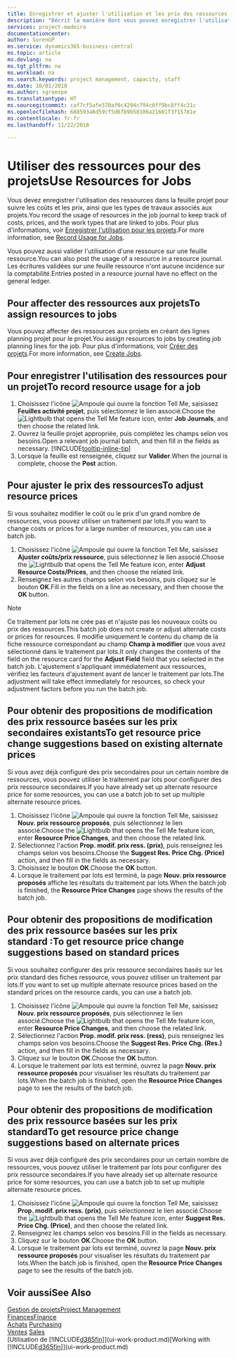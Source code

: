 ```yaml
---
title: Enregistrer et ajuster l'utilisation et les prix des ressources| Microsoft Docs
description: "Décrit la manière dont vous pouvez enregistrer l'utilisation ou la consommation ressource associée à un projet, de garder la trace et de gérer les coûts, les prix, ainsi que les types de travaux."
services: project-madeira
documentationcenter: 
author: SorenGP
ms.service: dynamics365-business-central
ms.topic: article
ms.devlang: na
ms.tgt_pltfrm: na
ms.workload: na
ms.search.keywords: project management, capacity, staff
ms.date: 10/01/2018
ms.author: sgroespe
ms.translationtype: HT
ms.sourcegitcommit: caf7cf5afe370af0c4294c794c0ff9bc8ff4c31c
ms.openlocfilehash: 688593a6d59cf5d6fb9b58106a21601f3f15781e
ms.contentlocale: fr-fr
ms.lasthandoff: 11/22/2018

---
```

# <a name="use-resources-for-jobs"></a><span data-ttu-id="7bb84-103">Utiliser des ressources pour des projets</span><span class="sxs-lookup"><span data-stu-id="7bb84-103">Use Resources for Jobs</span></span>
<span data-ttu-id="7bb84-104">Vous devez enregistrer l'utilisation des ressources dans la feuille projet pour suivre les coûts et les prix, ainsi que les types de travaux associés aux projets.</span><span class="sxs-lookup"><span data-stu-id="7bb84-104">You record the usage of resources in the job journal to keep track of costs, prices, and the work types that are linked to jobs.</span></span> <span data-ttu-id="7bb84-105">Pour plus d'informations, voir [Enregistrer l'utilisation pour les projets](projects-how-record-job-usage.md).</span><span class="sxs-lookup"><span data-stu-id="7bb84-105">For more information, see [Record Usage for Jobs](projects-how-record-job-usage.md).</span></span>

<span data-ttu-id="7bb84-106">Vous pouvez aussi valider l'utilisation d'une ressource sur une feuille ressource.</span><span class="sxs-lookup"><span data-stu-id="7bb84-106">You can also post the usage of a resource in a resource journal.</span></span> <span data-ttu-id="7bb84-107">Les écritures validées sur une feuille ressource n'ont aucune incidence sur la comptabilité.</span><span class="sxs-lookup"><span data-stu-id="7bb84-107">Entries posted in a resource journal have no effect on the general ledger.</span></span>

## <a name="to-assign-resources-to-jobs"></a><span data-ttu-id="7bb84-108">Pour affecter des ressources aux projets</span><span class="sxs-lookup"><span data-stu-id="7bb84-108">To assign resources to jobs</span></span>
<span data-ttu-id="7bb84-109">Vous pouvez affecter des ressources aux projets en créant des lignes planning projet pour le projet.</span><span class="sxs-lookup"><span data-stu-id="7bb84-109">You assign resources to jobs by creating job planning lines for the job.</span></span> <span data-ttu-id="7bb84-110">Pour plus d'informations, voir [Créer des projets](projects-how-create-jobs.md).</span><span class="sxs-lookup"><span data-stu-id="7bb84-110">For more information, see [Create Jobs](projects-how-create-jobs.md).</span></span>

## <a name="to-record-resource-usage-for-a-job"></a><span data-ttu-id="7bb84-111">Pour enregistrer l'utilisation des ressources pour un projet</span><span class="sxs-lookup"><span data-stu-id="7bb84-111">To record resource usage for a job</span></span>
1. <span data-ttu-id="7bb84-112">Choisissez l'icône ![Ampoule qui ouvre la fonction Tell Me](media/ui-search/search_small.png "Dites-moi ce que vous voulez faire"), saisissez **Feuilles activité projet**, puis sélectionnez le lien associé.</span><span class="sxs-lookup"><span data-stu-id="7bb84-112">Choose the ![Lightbulb that opens the Tell Me feature](media/ui-search/search_small.png "Tell me what you want to do") icon, enter **Job Journals**, and then choose the related link.</span></span>
2. <span data-ttu-id="7bb84-113">Ouvrez la feuille projet appropriée, puis complétez les champs selon vos besoins.</span><span class="sxs-lookup"><span data-stu-id="7bb84-113">Open a relevant job journal batch, and then fill in the fields as necessary.</span></span> [!INCLUDE[tooltip-inline-tip](includes/tooltip-inline-tip_md.md)]
3. <span data-ttu-id="7bb84-114">Lorsque la feuille est renseignée, cliquez sur **Valider**.</span><span class="sxs-lookup"><span data-stu-id="7bb84-114">When the journal is complete, choose the **Post** action.</span></span>

## <a name="to-adjust-resource-prices"></a><span data-ttu-id="7bb84-115">Pour ajuster le prix des ressources</span><span class="sxs-lookup"><span data-stu-id="7bb84-115">To adjust resource prices</span></span>
<span data-ttu-id="7bb84-116">Si vous souhaitez modifier le coût ou le prix d'un grand nombre de ressources, vous pouvez utiliser un traitement par lots.</span><span class="sxs-lookup"><span data-stu-id="7bb84-116">If you want to change costs or prices for a large number of resources, you can use a batch job.</span></span>  

1. <span data-ttu-id="7bb84-117">Choisissez l'icône ![Ampoule qui ouvre la fonction Tell Me](media/ui-search/search_small.png "Dites-moi ce que vous voulez faire"), saisissez **Ajuster coûts/prix ressource**, puis sélectionnez le lien associé.</span><span class="sxs-lookup"><span data-stu-id="7bb84-117">Choose the ![Lightbulb that opens the Tell Me feature](media/ui-search/search_small.png "Tell me what you want to do") icon, enter **Adjust Resource Costs/Prices**, and then choose the related link.</span></span>
2. <span data-ttu-id="7bb84-118">Renseignez les autres champs selon vos besoins, puis cliquez sur le bouton **OK**.</span><span class="sxs-lookup"><span data-stu-id="7bb84-118">Fill in the fields on a line as necessary, and then choose the **OK** button.</span></span>

> [!NOTE]  
>   <span data-ttu-id="7bb84-119">Ce traitement par lots ne crée pas et n'ajuste pas les nouveaux coûts ou prix des ressources.</span><span class="sxs-lookup"><span data-stu-id="7bb84-119">This batch job does not create or adjust alternate costs or prices for resources.</span></span> <span data-ttu-id="7bb84-120">Il modifie uniquement le contenu du champ de la fiche ressource correspondant au champ **Champ à modifier** que vous avez sélectionné dans le traitement par lots.</span><span class="sxs-lookup"><span data-stu-id="7bb84-120">It only changes the contents of the field on the resource card for the **Adjust Field** field that you selected in the batch job.</span></span> <span data-ttu-id="7bb84-121">L'ajustement s'appliquant immédiatement aux ressources, vérifiez les facteurs d'ajustement avant de lancer le traitement par lots.</span><span class="sxs-lookup"><span data-stu-id="7bb84-121">The adjustment will take effect immediately for resources, so check your adjustment factors before you run the batch job.</span></span>

## <a name="to-get-resource-price-change-suggestions-based-on-existing-alternate-prices"></a><span data-ttu-id="7bb84-122">Pour obtenir des propositions de modification des prix ressource basées sur les prix secondaires existants</span><span class="sxs-lookup"><span data-stu-id="7bb84-122">To get resource price change suggestions based on existing alternate prices</span></span>
<span data-ttu-id="7bb84-123">Si vous avez déjà configuré des prix secondaires pour un certain nombre de ressources, vous pouvez utiliser le traitement par lots pour configurer des prix ressource secondaires.</span><span class="sxs-lookup"><span data-stu-id="7bb84-123">If you have already set up alternate resource price for some resources, you can use a batch job to set up multiple alternate resource prices.</span></span>

1. <span data-ttu-id="7bb84-124">Choisissez l'icône ![Ampoule qui ouvre la fonction Tell Me](media/ui-search/search_small.png "Dites-moi ce que vous voulez faire"), saisissez **Nouv. prix ressource proposés**, puis sélectionnez le lien associé.</span><span class="sxs-lookup"><span data-stu-id="7bb84-124">Choose the ![Lightbulb that opens the Tell Me feature](media/ui-search/search_small.png "Tell me what you want to do") icon, enter **Resource Price Changes**, and then choose the related link.</span></span>
2. <span data-ttu-id="7bb84-125">Sélectionnez l'action **Prop. modif. prix ress. (prix)**, puis renseignez les champs selon vos besoins.</span><span class="sxs-lookup"><span data-stu-id="7bb84-125">Choose the **Suggest Res. Price Chg. (Price)** action, and then fill in the fields as necessary.</span></span>
3. <span data-ttu-id="7bb84-126">Choisissez le bouton **OK**.</span><span class="sxs-lookup"><span data-stu-id="7bb84-126">Choose the **OK** button.</span></span>  
4. <span data-ttu-id="7bb84-127">Lorsque le traitement par lots est terminé, la page **Nouv. prix ressource proposés** affiche les résultats du traitement par lots.</span><span class="sxs-lookup"><span data-stu-id="7bb84-127">When the batch job is finished, the **Resource Price Changes** page shows the results of the batch job.</span></span>

## <a name="to-get-resource-price-change-suggestions-based-on-standard-prices"></a><span data-ttu-id="7bb84-128">Pour obtenir des propositions de modification des prix ressource basées sur les prix standard :</span><span class="sxs-lookup"><span data-stu-id="7bb84-128">To get resource price change suggestions based on standard prices</span></span>
<span data-ttu-id="7bb84-129">Si vous souhaitez configurer des prix ressource secondaires basés sur les prix standard des fiches ressource, vous pouvez utiliser un traitement par lots.</span><span class="sxs-lookup"><span data-stu-id="7bb84-129">If you want to set up multiple alternate resource prices based on the standard prices on the resource cards, you can use a batch job.</span></span>  

1. <span data-ttu-id="7bb84-130">Choisissez l'icône ![Ampoule qui ouvre la fonction Tell Me](media/ui-search/search_small.png "Dites-moi ce que vous voulez faire"), saisissez **Nouv. prix ressource proposés**, puis sélectionnez le lien associé.</span><span class="sxs-lookup"><span data-stu-id="7bb84-130">Choose the ![Lightbulb that opens the Tell Me feature](media/ui-search/search_small.png "Tell me what you want to do") icon, enter **Resource Price Changes**, and then choose the related link.</span></span>
2. <span data-ttu-id="7bb84-131">Sélectionnez l'action **Prop. modif. prix ress. (ress)**, puis renseignez les champs selon vos besoins.</span><span class="sxs-lookup"><span data-stu-id="7bb84-131">Choose the **Suggest Res. Price Chg. (Res.)** action, and then fill in the fields as necessary.</span></span>  
3. <span data-ttu-id="7bb84-132">Cliquez sur le bouton **OK**.</span><span class="sxs-lookup"><span data-stu-id="7bb84-132">Choose the **OK** button.</span></span>  
4. <span data-ttu-id="7bb84-133">Lorsque le traitement par lots est terminé, ouvrez la page **Nouv. prix ressource proposés** pour visualiser les résultats du traitement par lots.</span><span class="sxs-lookup"><span data-stu-id="7bb84-133">When the batch job is finished, open the **Resource Price Changes** page to see the results of the batch job.</span></span>

## <a name="to-get-resource-price-change-suggestions-based-on-alternate-prices"></a><span data-ttu-id="7bb84-134">Pour obtenir des propositions de modification des prix ressource basées sur les prix standard</span><span class="sxs-lookup"><span data-stu-id="7bb84-134">To get resource price change suggestions based on alternate prices</span></span>
<span data-ttu-id="7bb84-135">Si vous avez déjà configuré des prix secondaires pour un certain nombre de ressources, vous pouvez utiliser le traitement par lots pour configurer des prix ressource secondaires.</span><span class="sxs-lookup"><span data-stu-id="7bb84-135">If you have already set up alternate resource price for some resources, you can use a batch job to set up multiple alternate resource prices.</span></span>

1. <span data-ttu-id="7bb84-136">Choisissez l'icône ![Ampoule qui ouvre la fonction Tell Me](media/ui-search/search_small.png "Dites-moi ce que vous voulez faire"), saisissez **Prop. modif. prix ress. (prix)**, puis sélectionnez le lien associé.</span><span class="sxs-lookup"><span data-stu-id="7bb84-136">Choose the ![Lightbulb that opens the Tell Me feature](media/ui-search/search_small.png "Tell me what you want to do") icon, enter **Suggest Res. Price Chg. (Price)**, and then choose the related link.</span></span>  
2. <span data-ttu-id="7bb84-137">Renseignez les champs selon vos besoins.</span><span class="sxs-lookup"><span data-stu-id="7bb84-137">Fill in the fields as necessary.</span></span>
3. <span data-ttu-id="7bb84-138">Cliquez sur le bouton **OK**.</span><span class="sxs-lookup"><span data-stu-id="7bb84-138">Choose the **OK** button.</span></span>  
4. <span data-ttu-id="7bb84-139">Lorsque le traitement par lots est terminé, ouvrez la page **Nouv. prix ressource proposés** pour visualiser les résultats du traitement par lots.</span><span class="sxs-lookup"><span data-stu-id="7bb84-139">When the batch job is finished, open the **Resource Price Changes** page to see the results of the batch job.</span></span>

## <a name="see-also"></a><span data-ttu-id="7bb84-140">Voir aussi</span><span class="sxs-lookup"><span data-stu-id="7bb84-140">See Also</span></span>
[<span data-ttu-id="7bb84-141">Gestion de projets</span><span class="sxs-lookup"><span data-stu-id="7bb84-141">Project Management</span></span>](projects-manage-projects.md)  
[<span data-ttu-id="7bb84-142">Finances</span><span class="sxs-lookup"><span data-stu-id="7bb84-142">Finance</span></span>](finance.md)  
<span data-ttu-id="7bb84-143">[Achats](purchasing-manage-purchasing.md)       </span><span class="sxs-lookup"><span data-stu-id="7bb84-143">[Purchasing](purchasing-manage-purchasing.md)       </span></span>  
<span data-ttu-id="7bb84-144">[Ventes](sales-manage-sales.md)   </span><span class="sxs-lookup"><span data-stu-id="7bb84-144">[Sales](sales-manage-sales.md)   </span></span>  
<span data-ttu-id="7bb84-145">[Utilisation de [!INCLUDE[d365fin](includes/d365fin_md.md)]](ui-work-product.md)</span><span class="sxs-lookup"><span data-stu-id="7bb84-145">[Working with [!INCLUDE[d365fin](includes/d365fin_md.md)]](ui-work-product.md)</span></span>  

